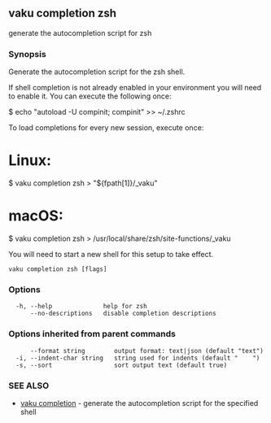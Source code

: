 ## vaku completion zsh

generate the autocompletion script for zsh

### Synopsis


Generate the autocompletion script for the zsh shell.

If shell completion is not already enabled in your environment you will need
to enable it.  You can execute the following once:

$ echo "autoload -U compinit; compinit" >> ~/.zshrc

To load completions for every new session, execute once:
# Linux:
$ vaku completion zsh > "${fpath[1]}/_vaku"
# macOS:
$ vaku completion zsh > /usr/local/share/zsh/site-functions/_vaku

You will need to start a new shell for this setup to take effect.


```
vaku completion zsh [flags]
```

### Options

```
  -h, --help              help for zsh
      --no-descriptions   disable completion descriptions
```

### Options inherited from parent commands

```
      --format string        output format: text|json (default "text")
  -i, --indent-char string   string used for indents (default "    ")
  -s, --sort                 sort output text (default true)
```

### SEE ALSO

* [vaku completion](vaku_completion.md)	 - generate the autocompletion script for the specified shell

